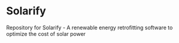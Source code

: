 # Solarify

Repository for Solarify - A renewable energy retrofitting software to optimize the cost of solar power